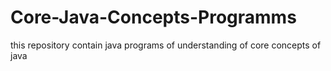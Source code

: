 # Core-Java-Concepts-Programms
this repository contain java programs of understanding of core concepts of java
